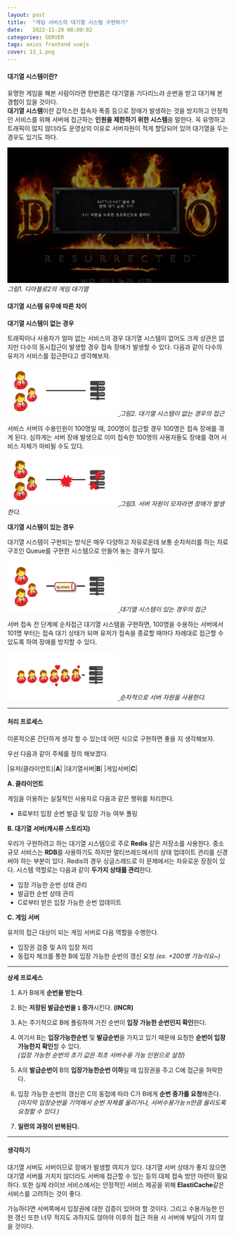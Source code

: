 ```yaml
---
layout: post
title:  "게임 서비스의 대기열 시스템 구현하기"
date:   2022-11-20 00:00:02
categories: SERVER
tags: axios frontend vuejs
cover: 13_1.png
---
```


#### 대기열 시스템이란?

유명한 게임을 해본 사람이라면 한번쯤은 대기열을 기다리느랴 순번을 받고 대기해 본 경험이 있을 것이다.   
<span class="text-primary">**대기열 시스템**</span>이란 갑작스런 접속자 폭증 등으로 장애가 발생하는 것을 방지하고 안정적인 서비스를 위해 서버에 접근하는 **인원을 제한하기 위한 시스템**을 말한다. 꼭 유명하고 트래픽이 많지 않더라도 운영상의 이유로 서버자원이 적게 할당되어 있어 대기열을 두는 경우도 있기도 하다.

<a href="/assets/images/13_1.png" data-lightbox="falcon9-large" data-title="대기열">
  <img src="/assets/images/13_1.png" title="대기열">
</a>
<em>그림1. 디아블로2의 게임 대기열</em>

#### 대기열 시스템 유무에 따른 차이


**대기열 시스템이 없는 경우**

트래픽이나 사용자가 얼마 없는 서비스의 경우 대기열 시스템이 없어도 크게 상관은 없지만 다수의 동시접근이 발생할 경우 접속 장애가 발생할 수 있다. 다음과 같이 다수의 유저가 서비스를 접근한다고 생각해보자.

<a href="/assets/images/13_2.png" data-lightbox="falcon9-large" data-title="대기열">
  <img src="/assets/images/13_2.png" style="width:50%;min-width:200px" title="대기열">
</a>
<em>그림2. 대기열 시스템이 없는 경우의 접근</em>

서비스 서버의 수용인원이 100명일 때, 200명이 접근할 경우 100명은 접속 장애를 겪게 된다.   심하게는 서버 장애 발생으로 이미 접속한 100명의 사용자들도 장애를 겪어 서비스 자체가 마비될 수도 있다.

<a href="/assets/images/13_3.png" data-lightbox="falcon9-large" data-title="대기열">
  <img src="/assets/images/13_3.png" style="width:50%;min-width:200px" title="대기열">
</a>
<em>그림3. 서버 자원이 모자라면 장애가 발생한다.</em>

**대기열 시스템이 있는 경우**

대기열 시스템이 구현되는 방식은 매우 다양하고 자유로운데 보통 순차처리를 하는 자료구조인 Queue를 구현한 시스템으로 만들어 놓는 경우가 많다.

<a href="/assets/images/13_4.png" data-lightbox="falcon9-large" data-title="대기열">
  <img src="/assets/images/13_4.png" style="width:50%;min-width:200px" title="대기열">
</a>
<em>대기열 시스템이 있는 경우의 접근</em>

서버 접속 전 단계에 순차접근 대기열 시스템을 구현하면, 100명을 수용하는 서버에서 101명 부터는 접속 대기 상태가 되며 유저가 접속을 종료할 때마다 차례대로 접근할 수 있도록 하여 장애를 방지할 수 있다.

<a href="/assets/images/13_5.png" data-lightbox="falcon9-large" data-title="대기열">
  <img src="/assets/images/13_5.png" style="width:50%;min-width:200px" title="대기열">
</a>
<em>순차적으로 서버 자원을 사용한다.</em>

---

#### 처리 프로세스

이론적으론 간단하게 생각 할 수 있는데 어떤 식으로 구현하면 좋을 지 생각해보자.

우선 다음과 같이 주체를 정의 해보겠다.

|유저(클라이언트)|<span class="text-danger">**A**</span>|
|대기열서버|<span class="text-primary">**B**</span>|
|게임서버|<span class="text-success">**C**</span>|

<span class="text-danger">**A**</span>**. 클라이언트**

게임을 이용하는 실질적인 사용자로 다음과 같은 행위를 처리한다.

- <span class="text-primary">B</span>로부터 입장 순번 발급 및 입장 가능 여부 폴링

<span class="text-primary">**B**</span>**. 대기열 서버(캐시류 스토리지)**

우리가 구현하려고 하는 대기열 시스템으로 주로 **Redis** 같은 저장소를 사용한다. 중소규모 서비스는 **RDB**를 사용하기도 하지만 멀티쓰레드에서의 상태 업데이트 관리를 신경써야 하는 부분이 있다. Redis의 경우 싱글스레드로 이 문제에서는 자유로운 장점이 있다. 시스템 역할로는 다음과 같이 **두가지 상태를 관리**한다.

- 입장 가능한 순번 상태 관리
- 발급한 순번 상태 관리
- <span class="text-success">C</span>로부터 받은 입장 가능한 순번 업데이트

<span class="text-success">**C**</span>**. 게임 서버**

유저의 접근 대상이 되는 게임 서버로 다음 역할을 수행한다.

- 입장권 검증 및 <span class="text-danger">A</span>의 입장 처리
- 동접자 체크를 통한 <span class="text-primary">B</span>에 입장 가능한 순번의 갱신 요청 *(ex. +200명 가능이요~)*

---

**상세 프로세스**

1. <span class="text-danger">A</span>가 <span class="text-primary">B</span>에게 **순번을 받는다**. 

2. <span class="text-primary">B</span>는 **저장된 발급순번을 `1` 증가**시킨다. **(INCR)**

3. <span class="text-danger">A</span>는 주기적으로 <span class="text-primary">B</span>에 폴링하여 가진 순번이 **입장 가능한 순번인지 확인**한다.

4. 여기서 <span class="text-primary">B</span>는 **입장가능한순번** 및 **발급순번**을 가지고 있기 때문에 요청한 **순번이 입장가능한지 확인**할 수 있다.    
*(입장 가능한 순번의 초기 값은 최초 서버수용 가능 인원으로 설정)*

5. <span class="text-danger">A</span>의 **발급순번이** <span class="text-primary">B</span>의 **입장가능한순번 이하**일 때 입장권을 주고 <span class="text-success">C</span>에 접근을 허락한다.

5. 입장 가능한 순번의 갱신은 <span class="text-success">C</span>의 동접에 따라 <span class="text-success">C</span>가 <span class="text-primary">B</span>에게 **순번 증가를 요청**해준다.   
*(마지막 입장순번을 기억해서 순번 자체를 올리거나, 서버수용가능 n만큼 올리도록 요청할 수 있다.)*

6. **일련의 과정이 반복된다.**

---

#### 생각하기

대기열 서버도 서버이므로 장애가 발생할 여지가 있다. 대기열 서버 상태가 좋지 않으면 대기열 서버를 거치지 않더라도 서버에 접근할 수 있는 등의 대체 접속 방안 마련이 필요하다. 또한 실제 라이브 서비스에서는 안정적인 서비스 제공을 위해 **ElastiCache**같은 서비스를 고려하는 것이 좋다.
   
가능하다면 서버쪽에서 입장권에 대한 검증이 있어야 할 것이다. 그리고 수용가능한 인원 갱신 또한 너무 적지도 과하지도 않아야 이후의 접근 허용 시 서버에 부담이 가지 않을 것이다.